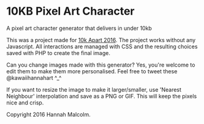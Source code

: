# 10KB Pixel Art Character
A pixel art character generator that delivers in under 10kb

This was a project made for <a href="https://a-k-apart.com/">10k Apart 2016</a>. The project works without any Javascript. All interactions are managed with CSS and the resulting choices saved with PHP to create the final image. 

Can you change images made with this generator? Yes, you're welcome to edit them to make them more personalised. Feel free to tweet these @kawaiihannahart ^_^ 

If you want to resize the image to make it larger/smaller, use 'Nearest Neighbour' interpolation and save as a PNG or GIF. This will keep the pixels nice and crisp.

Copyright 2016 Hannah Malcolm.